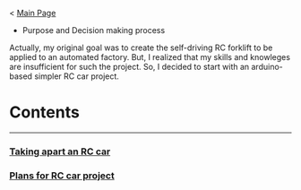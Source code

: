 < [Main Page](https://enginebeast.github.io)

- Purpose and Decision making process

Actually, my original goal was to create the self-driving RC forklift to be applied to an automated factory. But, I realized that my skills and knowleges are insufficient for such the project. So, I decided to start with an arduino-based simpler RC car project. 

# Contents
---

### [Taking apart an RC car](https://enginebeast.github.io/RCcar1/)

### [Plans for RC car project](https://enginebeast.github.io/RCcar2/)
